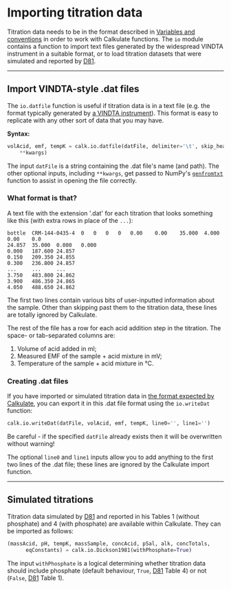 # Importing titration data

Titration data needs to be in the format described in [Variables and conventions](../conventions) in order to work with Calkulate functions. The `io` module contains a function to import text files generated by the widespread VINDTA instrument in a suitable format, or to load titration datasets that were simulated and reported by [D81](../references/#D81).

---

## Import VINDTA-style .dat files

The `io.datfile` function is useful if titration data is in a text file (e.g. the format typically generated by [a VINDTA instrument](http://www.marianda.com/index.php?site=products&subsite=vindta3c)). This format is easy to replicate with any other sort of data that you may have.

**Syntax:**

```python
volAcid, emf, tempK = calk.io.datfile(datFile, delimiter='\t', skip_header=2,
    **kwargs)
```

The input `datFile` is a string containing the .dat file's name (and path). The other optional inputs, including `**kwargs`, get passed to NumPy's [`genfromtxt`](https://docs.scipy.org/doc/numpy/reference/generated/numpy.genfromtxt.html) function to assist in opening the file correctly.

### What format is that?

A text file with the extension '.dat' for each titration that looks something like this (with extra rows in place of the `...`):

    bottle	CRM-144-0435-4	0	0	0	0	0.00	0.00	35.000	4.000	0.00	0.0
    24.857	35.000	0.000	0.000
    0.000	187.600	24.857
    0.150	209.350	24.855
    0.300	236.800	24.857
    ...     ...     ...
    3.750	483.800	24.862
    3.900	486.350	24.865
    4.050	488.650	24.862

The first two lines contain various bits of user-inputted information about the sample. Other than skipping past them to the titration data, these lines are totally ignored by Calkulate.

The rest of the file has a row for each acid addition step in the titration. The space- or tab-separated columns are:

 1. Volume of acid added in ml;
 2. Measured EMF of the sample + acid mixture in mV;
 3. Temperature of the sample + acid mixture in °C.

### Creating .dat files

If you have imported or simulated titration data in [the format expected by Calkulate](../conventions), you can export it in this .dat file format using the `io.writeDat` function:

```python
calk.io.writeDat(datFile, volAcid, emf, tempK, line0='', line1='')
```

Be careful - if the specified `datFile` already exists then it will be overwritten without warning!

The optional `line0` and `line1` inputs allow you to add anything to the first two lines of the .dat file; these lines are ignored by the Calkulate import function.

---

## Simulated titrations

Titration data simulated by [D81](../references/#D81) and reported in his Tables 1 (without phosphate) and 4 (with phosphate) are available within Calkulate. They can be imported as follows:

```python
(massAcid, pH, tempK, massSample, concAcid, pSal, alk, concTotals,
      eqConstants) = calk.io.Dickson1981(withPhosphate=True)
```

The input `withPhosphate` is a logical determining whether titration data should include phosphate (default behaviour, `True`, [D81](../references/#D81) Table 4) or not (`False`, [D81](../references/#D81) Table 1).
